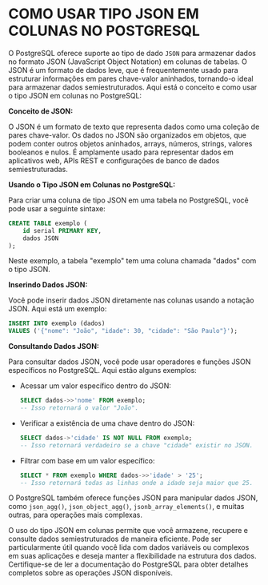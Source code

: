 # COMO USAR TIPO JSON EM COLUNAS NO POSTGRESQL
O PostgreSQL oferece suporte ao tipo de dado `JSON` para armazenar dados no formato JSON (JavaScript Object Notation) em colunas de tabelas. O JSON é um formato de dados leve, que é frequentemente usado para estruturar informações em pares chave-valor aninhados, tornando-o ideal para armazenar dados semiestruturados. Aqui está o conceito e como usar o tipo JSON em colunas no PostgreSQL:

**Conceito de JSON:**

O JSON é um formato de texto que representa dados como uma coleção de pares chave-valor. Os dados no JSON são organizados em objetos, que podem conter outros objetos aninhados, arrays, números, strings, valores booleanos e nulos. É amplamente usado para representar dados em aplicativos web, APIs REST e configurações de banco de dados semiestruturadas.

**Usando o Tipo JSON em Colunas no PostgreSQL:**

Para criar uma coluna de tipo JSON em uma tabela no PostgreSQL, você pode usar a seguinte sintaxe:

```sql
CREATE TABLE exemplo (
    id serial PRIMARY KEY,
    dados JSON
);
```

Neste exemplo, a tabela "exemplo" tem uma coluna chamada "dados" com o tipo JSON.

**Inserindo Dados JSON:**

Você pode inserir dados JSON diretamente nas colunas usando a notação JSON. Aqui está um exemplo:

```sql
INSERT INTO exemplo (dados)
VALUES ('{"nome": "João", "idade": 30, "cidade": "São Paulo"}');
```

**Consultando Dados JSON:**

Para consultar dados JSON, você pode usar operadores e funções JSON específicos no PostgreSQL. Aqui estão alguns exemplos:

- Acessar um valor específico dentro do JSON:
  ```sql
  SELECT dados->>'nome' FROM exemplo;
  -- Isso retornará o valor "João".
  ```

- Verificar a existência de uma chave dentro do JSON:
  ```sql
  SELECT dados->'cidade' IS NOT NULL FROM exemplo;
  -- Isso retornará verdadeiro se a chave "cidade" existir no JSON.
  ```

- Filtrar com base em um valor específico:
  ```sql
  SELECT * FROM exemplo WHERE dados->>'idade' > '25';
  -- Isso retornará todas as linhas onde a idade seja maior que 25.
  ```

O PostgreSQL também oferece funções JSON para manipular dados JSON, como `json_agg()`, `json_object_agg()`, `jsonb_array_elements()`, e muitas outras, para operações mais complexas.

O uso do tipo JSON em colunas permite que você armazene, recupere e consulte dados semiestruturados de maneira eficiente. Pode ser particularmente útil quando você lida com dados variáveis ou complexos em suas aplicações e deseja manter a flexibilidade na estrutura dos dados. Certifique-se de ler a documentação do PostgreSQL para obter detalhes completos sobre as operações JSON disponíveis.